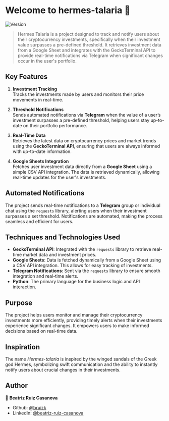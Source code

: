 # Welcome to hermes-talaria 👋
![Version](https://img.shields.io/badge/version-1.1.0-blue.svg?cacheSeconds=2592000)

> Hermes Talaria is a project designed to track and notify users about their cryptocurrency investments, specifically when their investment value surpasses a pre-defined threshold. It retrieves investment data from a Google Sheet and integrates with the GeckoTerminal API to provide real-time notifications via Telegram when significant changes occur in the user's portfolio.

## Key Features
1. **Investment Tracking**  
   Tracks the investments made by users and monitors their price movements in real-time.
   
2. **Threshold Notifications**  
   Sends automated notifications via **Telegram** when the value of a user’s investment surpasses a pre-defined threshold, helping users stay up-to-date on their portfolio performance.
   
3. **Real-Time Data**  
   Retrieves the latest data on cryptocurrency prices and market trends using the **GeckoTerminal API**, ensuring that users are always informed with up-to-date information.

4. **Google Sheets Integration**  
   Fetches user investment data directly from a **Google Sheet** using a simple CSV API integration. The data is retrieved dynamically, allowing real-time updates for the user's investments.

## Automated Notifications
The project sends real-time notifications to a **Telegram** group or individual chat using the `requests` library, alerting users when their investment surpasses a set threshold. Notifications are automated, making the process seamless and efficient for users.

## Techniques and Technologies Used
- **GeckoTerminal API**: Integrated with the `requests` library to retrieve real-time market data and investment prices.
- **Google Sheets**: Data is fetched dynamically from a Google Sheet using a CSV API integration. This allows for easy tracking of investments.
- **Telegram Notifications**: Sent via the `requests` library to ensure smooth integration and real-time alerts.
- **Python**: The primary language for the business logic and API interaction.

## Purpose
The project helps users monitor and manage their cryptocurrency investments more efficiently, providing timely alerts when their investments experience significant changes. It empowers users to make informed decisions based on real-time data.

## Inspiration
The name *Hermes-talaria* is inspired by the winged sandals of the Greek god Hermes, symbolizing swift communication and the ability to instantly notify users about crucial changes in their investments.

## Author

👤 **Beatriz Ruiz Casanova**

* Github: [@bruizk](https://github.com/bruizk)
* LinkedIn: [@beatriz-ruiz-casanova](https://www.linkedin.com/in/beatriz-ruiz-casanova/)

